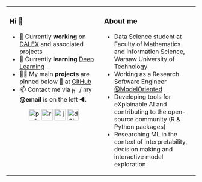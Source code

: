 
<table>
<tr>
<td valign="top" width="50%">

### Hi 👋
- 🔭 Currently **working** on [DALEX](https://github.com/ModelOriented/DALEX) and associated projects
- 🌱 Currently **learning** [Deep Learning](https://stanford.edu/~shervine/teaching/)
- 👨‍💻 My main **projects** are pinned below :arrow_down_small: at [GitHub](https://github.com/hbaniecki)
- 📫 Contact me via <a href="https://linkedin.com/in/hbaniecki" target="blank"><img align="center" src="https://cdn.jsdelivr.net/npm/simple-icons@3.0.1/icons/linkedin.svg" alt="hbaniecki" height="16" width="16" /></a> / my **\@email** is on the left :arrow_backward:.
</p>

<p align='center'>
<img src="https://upload.wikimedia.org/wikipedia/commons/thumb/c/c3/Python-logo-notext.svg/1920px-Python-logo-notext.svg.png" alt="python" width="30" height="30"/>
<img src="https://upload.wikimedia.org/wikipedia/commons/thumb/1/1b/R_logo.svg/1086px-R_logo.svg.png" alt="r" width="30" height="30"/>
<img src="https://upload.wikimedia.org/wikipedia/en/thumb/3/30/Java_programming_language_logo.svg/1024px-Java_programming_language_logo.svg.png" alt="java" width="30" height="30"/>
<img src="https://upload.wikimedia.org/wikipedia/en/thumb/1/15/Logo_D3.svg/384px-Logo_D3.svg.png" alt="d3js" width="30" height="30"/>
</p>

</td>
<td valign="top" width="50%">

### About me

* Data Science student at Faculty of Mathematics and Information Science, Warsaw University of Technology
* Working as a Research Software Engineer [@ModelOriented](https://github.com/ModelOriented/)
* Developing tools for eXplainable AI and contributing to the open-source community (R & Python packages)
* Researching ML in the context of interpretability, decision making and interactive model exploration

</td>
</tr></table>
